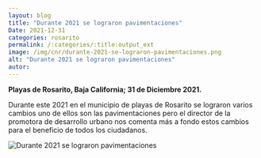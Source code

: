 ```yaml
---
layout: blog
title: "Durante 2021 se lograron pavimentaciones"
Date: 2021-12-31
categories: rosarito
permalink: /:categories/:title:output_ext
image: /img/cnr/durante-2021-se-lograron-pavimentaciones.png
alt: "Durante 2021 se lograron pavimentaciones"
autor:
---
```


**Playas de Rosarito, Baja California; 31 de Diciembre 2021.** 

Durante este 2021 en el municipio de playas de Rosarito se lograron varios cambios uno de ellos son las pavimentaciones pero el  director de la promotora de desarrollo urbano nos comenta más a fondo estos cambios para el beneficio de todos los ciudadanos.

<div id="carouselExampleSlidesOnly" class="carousel slide" data-ride="carousel">
  <div class="carousel-inner">
    <div class="carousel-item active">
       <img class="d-block w-100" src="/img/cnr/durante-2021-se-lograron-pavimentaciones" loading="lazy"  alt="Durante 2021 se lograron pavimentaciones">
    </div>
  </div>
</div>